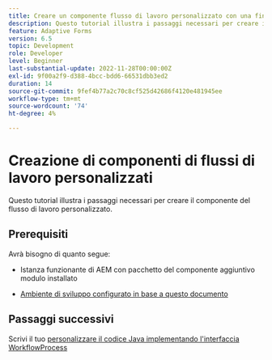 ```yaml
---
title: Creare un componente flusso di lavoro personalizzato con una finestra di dialogo
description: Questo tutorial illustra i passaggi necessari per creare il componente del flusso di lavoro personalizzato.
feature: Adaptive Forms
version: 6.5
topic: Development
role: Developer
level: Beginner
last-substantial-update: 2022-11-28T00:00:00Z
exl-id: 9f00a2f9-d388-4bcc-bdd6-66531dbb3ed2
duration: 14
source-git-commit: 9fef4b77a2c70c8cf525d42686f4120e481945ee
workflow-type: tm+mt
source-wordcount: '74'
ht-degree: 4%

---
```


# Creazione di componenti di flussi di lavoro personalizzati

Questo tutorial illustra i passaggi necessari per creare il componente del flusso di lavoro personalizzato.

## Prerequisiti

Avrà bisogno di quanto segue:

* Istanza funzionante di AEM con pacchetto del componente aggiuntivo modulo installato

* [Ambiente di sviluppo configurato in base a questo documento](https://experienceleague.adobe.com/docs/experience-manager-learn/forms/creating-your-first-osgi-bundle/create-your-first-osgi-bundle.html)

## Passaggi successivi

Scrivi il tuo [personalizzare il codice Java implementando l&#39;interfaccia WorkflowProcess](./custom-process-step-aem-workflow.md)
